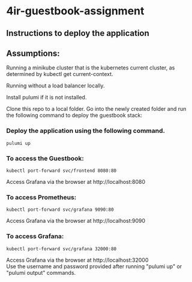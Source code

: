 # 4ir-guestbook-assignment

## Instructions to deploy the application

## Assumptions:
Running a minikube cluster that is the kubernetes current cluster, as determined by kubectl get current-context.

Running without a load balancer locally.

Install pulumi if it is not installed.

Clone this repo to a local folder. 
Go into the newly created folder and run the following command to deploy the guestbook stack:
### Deploy the application using the following command.
    pulumi up

### To access the Guestbook:
    kubectl port-forward svc/frontend 8080:80
    
Access Grafana via the browser at http://localhost:8080

### To access Prometheus:
    kubectl port-forward svc/grafana 9090:80

Access Grafana via the browser at http://localhost:9090    

### To access Grafana:
    kubectl port-forward svc/grafana 32000:80
Access Grafana via the browser at http://localhost:32000  
Use the username and password provided after running "pulumi up" or "pulumi output" commands.

